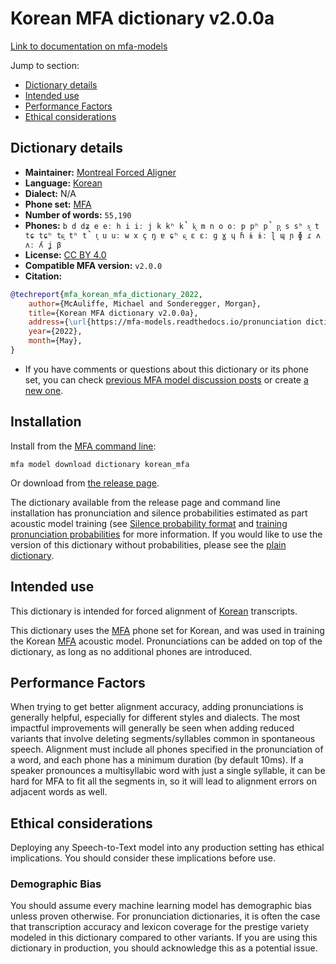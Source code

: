 
# Korean MFA dictionary v2.0.0a

[Link to documentation on mfa-models](https://mfa-models.readthedocs.io/en/main/dictionary/korean_mfa.html)

Jump to section:

- [Dictionary details](#dictionary-details)
- [Intended use](#intended-use)
- [Performance Factors](#performance-factors)
- [Ethical considerations](#ethical-considerations)

## Dictionary details

- **Maintainer:** [Montreal Forced Aligner](https://montreal-forced-aligner.readthedocs.io/)
- **Language:** [Korean](https://en.wikipedia.org/wiki/Korean_language)
- **Dialect:** N/A
- **Phone set:** [MFA](https://mfa-models.readthedocs.io/en/refactor/mfa_phone_set.html#korean)
- **Number of words:** `55,190`
- **Phones:** `b d dʑ e eː h i iː j k kʰ k̚ k͈ m n o oː p pʰ p̚ p͈ s sʰ s͈ t tɕ tɕʰ tɕ͈ tʰ t̚ t͈ u uː w x ç ŋ ɐ ɕʰ ɕ͈ ɛ ɛː ɡ ɣ ɥ ɦ ɨ ɨː ɭ ɰ ɲ ɸ ɾ ʌ ʌː ʎ ʝ β`
- **License:** [CC BY 4.0](https://github.com/MontrealCorpusTools/mfa-models/tree/main/dictionary/korean/mfa/v2.0.0a/LICENSE)
- **Compatible MFA version:** `v2.0.0`
- **Citation:**

```bibtex
@techreport{mfa_korean_mfa_dictionary_2022,
	author={McAuliffe, Michael and Sonderegger, Morgan},
	title={Korean MFA dictionary v2.0.0a},
	address={\url{https://mfa-models.readthedocs.io/pronunciation dictionary/Korean/Korean MFA dictionary v2_0_0a.html}},
	year={2022},
	month={May},
}
```

- If you have comments or questions about this dictionary or its phone set, you can check [previous MFA model discussion posts](https://github.com/MontrealCorpusTools/mfa-models/discussions?discussions_q=Korean+MFA+dictionary+v2.0.0a) or create [a new one](https://github.com/MontrealCorpusTools/mfa-models/discussions/new).

## Installation

Install from the [MFA command line](https://montreal-forced-aligner.readthedocs.io/en/latest/user_guide/models/index.html):

```
mfa model download dictionary korean_mfa
```

Or download from [the release page](https://github.com/MontrealCorpusTools/mfa-models/releases/tag/dictionary-korean_mfa-v2.0.0a).

The dictionary available from the release page and command line installation has pronunciation and silence probabilities estimated as part acoustic model training (see [Silence probability format](https://montreal-forced-aligner.readthedocs.io/en/latest/user_guide/dictionary.html#silence-probabilities) and [training pronunciation probabilities](https://montreal-forced-aligner.readthedocs.io/en/latest/user_guide/workflows/training_dictionary.html) for more information.  If you would like to use the version of this dictionary without probabilities, please see the [plain dictionary](https://raw.githubusercontent.com/MontrealCorpusTools/mfa-models/main/dictionary/korean/mfa/korean_mfa.dict).

## Intended use

This dictionary is intended for forced alignment of [Korean](https://en.wikipedia.org/wiki/Korean_language) transcripts.

This dictionary uses the [MFA](https://mfa-models.readthedocs.io/en/refactor/mfa_phone_set.html#korean) phone set for Korean, and was used in training the Korean [MFA](https://mfa-models.readthedocs.io/en/refactor/mfa_phone_set.html#korean) acoustic model. Pronunciations can be added on top of the dictionary, as long as no additional phones are introduced.

## Performance Factors

When trying to get better alignment accuracy, adding pronunciations is generally helpful, especially for different styles and dialects. The most impactful improvements will generally be seen when adding reduced variants that involve deleting segments/syllables common in spontaneous speech.  Alignment must include all phones specified in the pronunciation of a word, and each phone has a minimum duration (by default 10ms). If a speaker pronounces a multisyllabic word with just a single syllable, it can be hard for MFA to fit all the segments in, so it will lead to alignment errors on adjacent words as well.

## Ethical considerations

Deploying any Speech-to-Text model into any production setting has ethical implications. You should consider these implications before use.

### Demographic Bias

You should assume every machine learning model has demographic bias unless proven otherwise. For pronunciation dictionaries, it is often the case that transcription accuracy and lexicon coverage for the prestige variety modeled in this dictionary compared to other variants. If you are using this dictionary in production, you should acknowledge this as a potential issue.
